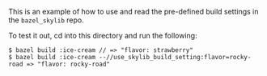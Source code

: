This is an example of how to use and read the pre-defined build
settings in the `bazel_skylib` repo.

To test it out, cd into this directory and run the following:

```
$ bazel build :ice-cream // => "flavor: strawberry"
$ bazel build :ice-cream --//use_skylib_build_setting:flavor=rocky-road => "flavor: rocky-road"
```

